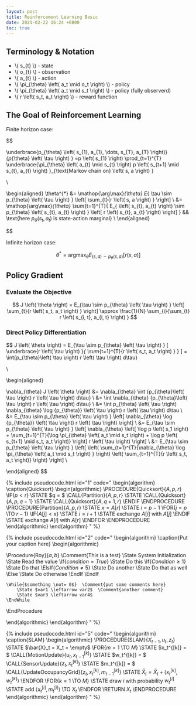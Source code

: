 ```yaml
---
layout: post
title: Reinforcement Learning Basic
date: 2021-02-22 16:24 +0800
toc: true
---
```



## Terminology & Notation


* \\( s_{t} \\) - state
* \\( o_{t} \\) - observation
* \\( a_{t} \\) - action
* \\( \pi_{\theta} \left( a_t \mid o_t \right) \\) - policy
* \\( \pi_{\theta} \left( a_t \mid s_t \right) \\) - policy (fully observerd)
* \\( r \left( s_t, a_t \right) \\) - reward function


## The Goal of Reinforcement Learning

Finite horizon case:

$$

\underbrace{p_{\theta} \left( s_{1}, a_{1}, \dots, s_{T}, a_{T} \right)}_{p_{\theta} \left( \tau \right) }
=p \left( s_{1} \right) \prod_{t=1}^{T} \underbrace{\pi_{\theta} \left( a_{t} \mid s_{t} \right)  p \left( s_{t+1} \mid s_{t}, a_{t} \right) }_{\text{Markov chain on} \left( s, a \right) }

\\

\begin{aligned}
\theta^{*} &= \mathop{\arg\max}_{\theta} E_{ \tau \sim p_{\theta} \left( \tau \right) } \left[ \sum_{t}{r \left( s, a \right) } \right] \\
           &= \mathop{\arg\max}_{\theta} \sum_{t=1}^{T}{
             E_{ \left( s_{t}, a_{t} \right) \sim p_{\theta} \left( s_{t}, a_{t} \right) } \left[  r \left( s_{t}, a_{t} \right) \right]
           } && \text{here  $p_{\theta} \left( s_{t}, a_{t} \right)$ is state-action marginal} \\
\end{aligned}

$$

Infinite horizon case:

$$
\theta^{*} = \mathop{\arg\max}_{\theta} E_{ \left( s, a \right) \sim p_{\theta} \left( s, a \right) } \left[ r \left( s, a \right) \right]
$$


## Policy Gradient

### Evaluate the Objective

$$
J \left( \theta \right) = E_{\tau \sim p_{\theta} \left( \tau \right) } \left[ \sum_{t}{r \left( s_t, a_t \right) } \right]
\approx \frac{1}{N} \sum_{i}{\sum_{t} r \left( s_{i, t}, a_{i, t} \right) }
$$


### Direct Policy Differentiation

$$
J \left( \theta \right) = E_{\tau \sim p_{\theta} \left( \tau \right) } [ \underbrace{r \left( \tau \right) }_{ \sum_{t=1}^{T}{r \left( s_t, a_t \right) } } ]
= \int{p_{\theta}\left( \tau \right) r \left( \tau \right) d\tau}

\\

\begin{aligned}

\nabla_{\theta} J \left( \theta \right)
&= \nabla_{\theta} \int {p_{\theta}\left( \tau \right) r \left( \tau \right) d\tau} \\
&= \int \nabla_{\theta} {p_{\theta}\left( \tau \right) r \left( \tau \right) d\tau} \\
&= \int p_{\theta} \left( \tau \right) \nabla_{\theta} \log {p_{\theta}} \left( \tau \right) r \left( \tau \right) d\tau \\
&= E_{\tau \sim p_{\theta} \left( \tau \right) } \left[ \nabla_{\theta} \log {p_{\theta}} \left( \tau \right) r \left( \tau \right) \right] \\
&= E_{\tau \sim p_{\theta} \left( \tau \right) } \left[ \nabla_{\theta} \left[
    \log p \left( s_1 \right) + \sum_{t=1}^{T}{\log \pi_{\theta} \left( a_t \mid s_t \right) + \log p \left( s_{t+1} \mid s_t, a_t \right)}
\right] r \left( \tau \right) \right] \\
&= E_{\tau \sim p_{\theta} \left( \tau \right) } \left[
\left(
    \sum_{t=1}^{T}{\nabla_{\theta} \log \pi_{\theta} \left( a_t \mid s_t \right) }
\right)
\left( \sum_{t=1}^{T}{r \left( s_t, a_t \right)} \right)
\right] \\

\end{aligned}
$$

{% include pseudocode.html id="1" code="
\begin{algorithm}
\caption{Quicksort}
\begin{algorithmic}
\PROCEDURE{Quicksort}{$A, p, r$}
    \IF{$p < r$}
        \STATE $q = $ \CALL{Partition}{$A, p, r$}
        \STATE \CALL{Quicksort}{$A, p, q - 1$}
        \STATE \CALL{Quicksort}{$A, q + 1, r$}
    \ENDIF
\ENDPROCEDURE
\PROCEDURE{Partition}{$A, p, r$}
    \STATE $x = A[r]$
    \STATE $i = p - 1$
    \FOR{$j = p$ \TO $r - 1$}
        \IF{$A[j] < x$}
            \STATE $i = i + 1$
            \STATE exchange
            $A[i]$ with     $A[j]$
        \ENDIF
        \STATE exchange $A[i]$ with $A[r]$
    \ENDFOR
\ENDPROCEDURE
\end{algorithmic}
\end{algorithm}
" %}


{% include pseudocode.html id="2" code="
\begin{algorithm}
\caption{Put your caption here}
\begin{algorithmic}

\Procedure{Roy}{$a,b$}       \Comment{This is a test}
    \State System Initialization
    \State Read the value
    \If{$condition = True$}
        \State Do this
        \If{$Condition \geq 1$}
        \State Do that
        \ElsIf{$Condition \neq 5$}
        \State Do another
        \State Do that as well
        \Else
        \State Do otherwise
        \EndIf
    \EndIf

    \While{$something \not= 0$}  \Comment{put some comments here}
        \State $var1 \leftarrow var2$  \Comment{another comment}
        \State $var3 \leftarrow var4$
    \EndWhile
\EndProcedure

\end{algorithmic}
\end{algorithm}
" %}



{% include pseudocode.html id="5" code="
\begin{algorithm}
\caption{SLAM}
\begin{algorithmic}
\PROCEDURE{SLAM}{$X_{t-1}, u_t, z_t$}
    \STATE $\bar{X}_t = X_t = \empty$
    \FOR{$m = 1$ \TO $M$}
        \STATE $x_t^{[k]} = $ \CALL{MotionUpdate}{$u_t, x_{t-1}^{[k]}$}
        \STATE $w_t^{[k]} = $ \CALL{SensorUpdate}{$z_t, x_{t}^{[k]}$}
        \STATE $m_t^{[k]} = $ \CALL{UpdateOccupancyGrid}{$z_t, x_{t}^{[k]}, m_{t-1}^{[k]}$}
        \STATE $\bar{X}_t = \bar{X}_t + \left < x_{t}^{[k]}, w_{t}^{[k]} \right >$
    \ENDFOR
    \FOR{$k = 1$ \TO $M$}
        \STATE draw $i$ with probability $w_t^{[i]}$
        \STATE add $\left < x_t^{[i]}, m_t^{[i]} \right >$ \TO $X_t$
    \ENDFOR
    \RETURN $X_t$
\ENDPROCEDURE
\end{algorithmic}
\end{algorithm}
" %}

